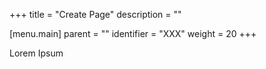+++
title = "Create Page"
description = ""

[menu.main]
parent = ""
identifier = "XXX"
weight = 20
+++

Lorem Ipsum
